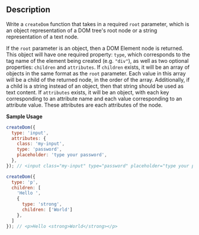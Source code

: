 ## Description

Write a `createDom` function that takes in a required `root` parameter, which is an object representation of a DOM tree's root node or a string representation of a text node.

If the `root` parameter is an object, then a DOM Element node is returned. This object will have one required property: `type`, which corresponds to the tag name of the element being created (e.g. `"div"`), as well as two optional properties: `children` and `attributes`. If `children` exists, it will be an array of objects in the same format as the `root` parameter. Each value in this array will be a child of the returned node, in the order of the array. Additionally, if a child is a string instead of an object, then that string should be used as text content. If `attributes` exists, it will be an object, with each key corresponding to an attribute name and each value corresponding to an attribute value. These attributes are each attributes of the node.

**Sample Usage**
```javascript
createDom({
  type: 'input',
  attributes: {
    class: 'my-input',
    type: 'password',
    placeholder: 'type your password',
  },
}); // <input class="my-input" type="password" placeholder="type your password" />

createDom({
  type: 'p',
  children: [
    'Hello ',
    {
      type: 'strong',
      children: ['World']
    },
  ]
}); // <p>Hello <strong>World</strong></p>
```